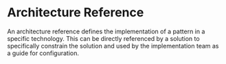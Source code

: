 # Architecture Reference

An architecture reference defines the implementation of a pattern in a specific technology.  This can be directly referenced by a 
solution to specifically constrain the solution and used by the implementation team as a guide for configuration.
